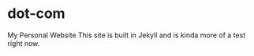 dot-com
=======

My Personal Website
This site is built in Jekyll and is kinda more of a test right now.
